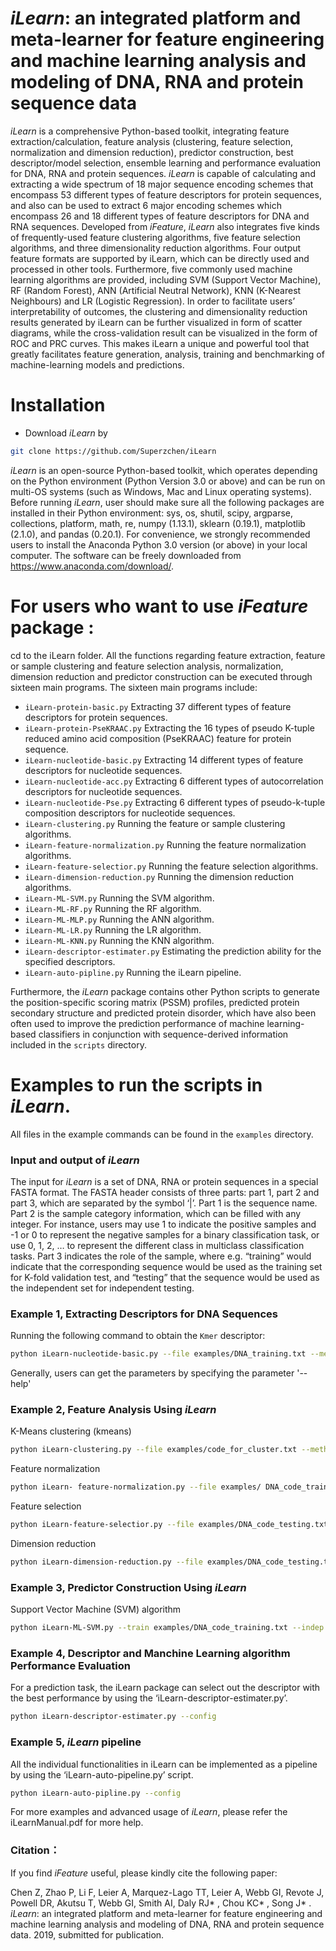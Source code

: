 # *iLearn*: an integrated platform and meta-learner for feature engineering and machine learning analysis and modeling of DNA, RNA and protein sequence data

*iLearn* is a comprehensive Python-based toolkit, integrating feature extraction/calculation, feature analysis (clustering, feature selection, normalization and dimension reduction), predictor construction, best descriptor/model selection, ensemble learning and performance evaluation for DNA, RNA and protein sequences. *iLearn* is capable of calculating and extracting a wide spectrum of 18 major sequence encoding schemes that encompass 53 different types of feature descriptors for protein sequences, and also can be used to extract 6 major encoding schemes which encompass 26 and 18 different types of feature descriptors for DNA and RNA sequences. Developed from *iFeature*, *iLearn* also integrates five kinds of frequently-used feature clustering algorithms, five feature selection algorithms, and three dimensionality reduction algorithms. Four output feature formats are supported by iLearn, which can be directly used and processed in other tools. Furthermore, five commonly used machine learning algorithms are provided, including SVM (Support Vector Machine), RF (Random Forest), ANN (Artificial Neutral Network), KNN (K-Nearest Neighbours) and LR (Logistic Regression). In order to facilitate users’ interpretability of outcomes, the clustering and dimensionality reduction results generated by iLearn can be further visualized in form of scatter diagrams, while the cross-validation result can be visualized in the form of ROC and PRC curves. This makes iLearn a unique and powerful tool that greatly facilitates feature generation, analysis, training and benchmarking of machine-learning models and predictions.
# Installation

  - Download *iLearn* by 
  ```sh
  git clone https://github.com/Superzchen/iLearn
  ```
  *iLearn* is an open-source Python-based toolkit, which operates depending on the Python environment (Python Version 3.0 or above) and can be run on multi-OS systems (such as Windows, Mac and Linux operating systems). Before running *iLearn*, user should make sure all the following packages are installed in their Python environment: sys, os, shutil, scipy, argparse, collections, platform, math, re, numpy (1.13.1), sklearn (0.19.1), matplotlib (2.1.0), and pandas (0.20.1). For convenience, we strongly recommended users to install the Anaconda Python 3.0 version (or above) in your local computer. The software can be freely downloaded from https://www.anaconda.com/download/.
# For users who want to use *iFeature* package :
cd to the iLearn folder. All the functions regarding feature extraction, feature or sample clustering and feature selection analysis, normalization, dimension reduction and predictor construction can be executed through sixteen main programs. 
The sixteen main programs include:
* `iLearn-protein-basic.py` Extracting 37 different types of feature descriptors for protein sequences.
* `iLearn-protein-PseKRAAC.py` Extracting the 16 types of pseudo K-tuple reduced amino acid composition (PseKRAAC) feature for protein sequence.
* `iLearn-nucleotide-basic.py` Extracting 14 different types of feature descriptors for nucleotide sequences.
* `iLearn-nucleotide-acc.py` Extracting 6 different types of autocorrelation descriptors for nucleotide sequences.
* `iLearn-nucleotide-Pse.py` Extracting 6 different types of pseudo-k-tuple composition descriptors for nucleotide sequences.
* `iLearn-clustering.py` Running the feature or sample clustering algorithms.
* `iLearn-feature-normalization.py` Running the feature normalization algorithms.
* `iLearn-feature-selectior.py` Running the feature selection algorithms.
* `iLearn-dimension-reduction.py` Running the dimension reduction algorithms.
* `iLearn-ML-SVM.py` Running the SVM algorithm.
* `iLearn-ML-RF.py` Running the RF algorithm.
* `iLearn-ML-MLP.py` Running the ANN algorithm.
* `iLearn-ML-LR.py` Running the LR algorithm.
* `iLearn-ML-KNN.py` Running the KNN algorithm.
* `iLearn-descriptor-estimater.py` Estimating the prediction ability for the specified descriptors.
* `iLearn-auto-pipline.py` Running the iLearn pipeline.

Furthermore, the *iLearn* package contains other Python scripts to generate the position-specific scoring matrix (PSSM) profiles, predicted protein secondary structure and predicted protein disorder, which have also been often used to improve the prediction performance of machine learning-based classifiers in conjunction with sequence-derived information included in the `scripts` directory.
# Examples to run the scripts in *iLearn*. 
All files in the example commands can be found in the `examples` directory. 
### Input and output of *iLearn*
The input for *iLearn* is a set of DNA, RNA or protein sequences in a special FASTA format. The FASTA header consists of three parts: part 1, part 2 and part 3, which are separated by the symbol ‘|’. Part 1 is the sequence name. Part 2 is the sample category information, which can be filled with any integer. For instance, users may use 1 to indicate the positive samples and -1 or 0 to represent the negative samples for a binary classification task, or use 0, 1, 2, … to represent the different class in multiclass classification tasks. Part 3 indicates the role of the sample, where e.g. “training” would indicate that the corresponding sequence would be used as the training set for K-fold validation test, and “testing” that the sequence would be used as the independent set for independent testing.  

### Example 1, Extracting Descriptors for DNA Sequences
Running the following command to obtain the `Kmer` descriptor:
```sh
python iLearn-nucleotide-basic.py --file examples/DNA_training.txt --method Kmer --format svm
```
Generally, users can get the parameters by specifying the parameter '--help'

### Example 2, Feature Analysis Using *iLearn*
K-Means clustering (kmeans)
```sh
python iLearn-clustering.py --file examples/code_for_cluster.txt --method kmeans --sof sample --nclusters 2
```
Feature normalization
```sh
python iLearn- feature-normalization.py --file examples/ DNA_code_training.txt --method ZScore --format svm
``` 
Feature selection
```sh
python iLearn-feature-selectior.py --file examples/DNA_code_testing.txt --method CHI2 --format svm
``` 
Dimension reduction
```sh
python iLearn-dimension-reduction.py --file examples/DNA_code_testing.txt --method pca --format svm
```

### Example 3, Predictor Construction Using *iLearn*
Support Vector Machine (SVM) algorithm
```sh
python iLearn-ML-SVM.py --train examples/DNA_code_training.txt --indep examples/DNA_code_testing.txt --format svm --batch 0.5 --out SVM
```

### Example 4, Descriptor and Manchine Learning algorithm Performance Evaluation
For a prediction task, the iLearn package can select out the descriptor with the best performance by using the ‘iLearn-descriptor-estimater.py’.
```sh
python iLearn-descriptor-estimater.py --config
```

### Example 5, *iLearn* pipeline
All the individual functionalities in iLearn can be implemented as a pipeline by using the ‘iLearn-auto-pipeline.py’ script.
```sh
python iLearn-auto-pipline.py --config
```

For more examples and advanced usage of *iLearn*, please refer the iLearnManual.pdf for more help.

### Citation：
If you find *iFeature* useful, please kindly cite the following paper:

Chen Z, Zhao P, Li F, Leier A, Marquez-Lago TT, Leier A, Webb GI, Revote J, Powell DR, Akutsu T, Webb GI, Smith AI, Daly RJ* , Chou KC* , Song J* . *iLearn*: an integrated platform and meta-learner for feature engineering and machine learning analysis and modeling of DNA, RNA and protein sequence data. 2019, submitted for publication.
